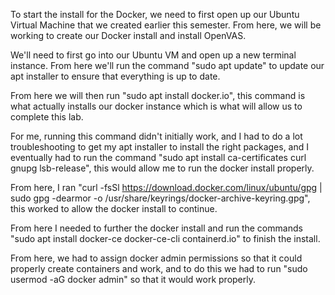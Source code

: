 To start the install for the Docker, we need to first open up our Ubuntu Virtual Machine that we created earlier this semester. From here, we will be working to create our Docker install and install OpenVAS.

We'll need to first go into our Ubuntu VM and open up a new terminal instance. From here we'll run the command "sudo apt update" to update our apt installer to ensure that everything is up to date.

From here we will then run "sudo apt install docker.io", this command is what actually installs our docker instance which is what will allow us to complete this lab. 

For me, running this command didn't initially work, and I had to do a lot troubleshooting to get my apt installer to install the right packages, and I eventually had to run the command "sudo apt install ca-certificates curl gnupg lsb-release", this would allow me to run the docker install properly.

From here, I ran "curl -fsSl https://download.docker.com/linux/ubuntu/gpg | sudo gpg -dearmor -o /usr/share/keyrings/docker-archive-keyring.gpg", this worked to allow the docker install to continue.

From here I needed to further the docker install and run the commands "sudo apt install docker-ce docker-ce-cli containerd.io" to finish the install.

From here, we had to assign docker admin permissions so that it could properly create containers and work, and to do this we had to run "sudo usermod -aG docker admin" so that it would work properly. 
